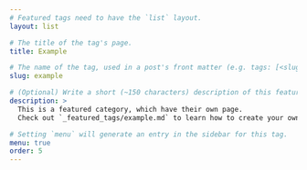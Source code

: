 ```yaml
---
# Featured tags need to have the `list` layout.
layout: list

# The title of the tag's page.
title: Example

# The name of the tag, used in a post's front matter (e.g. tags: [<slug>]).
slug: example

# (Optional) Write a short (~150 characters) description of this featured tag.
description: >
  This is a featured category, which have their own page.
  Check out `_featured_tags/example.md` to learn how to create your own.

# Setting `menu` will generate an entry in the sidebar for this tag.
menu: true
order: 5
---
```

